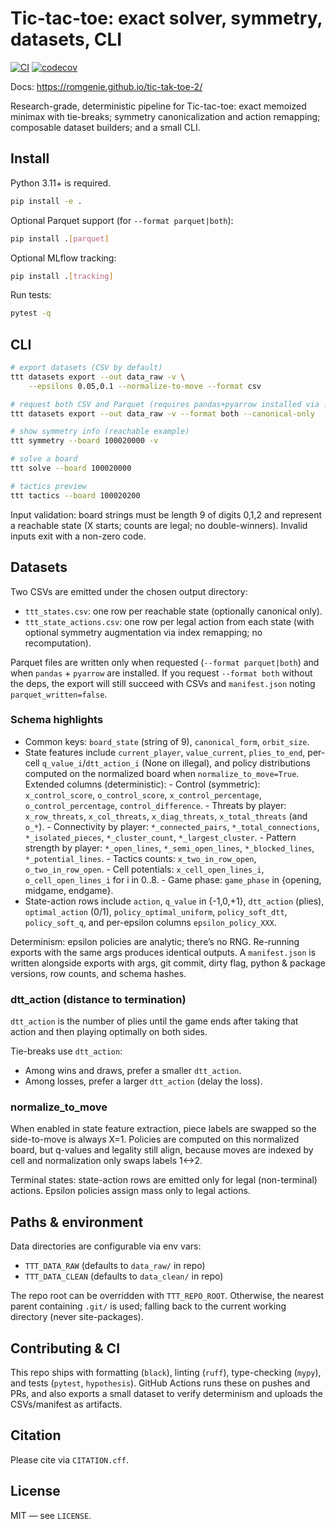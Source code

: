 # Tic-tac-toe: exact solver, symmetry, datasets, CLI

[![CI](https://github.com/romgenie/tic-tak-toe-2/actions/workflows/ci.yml/badge.svg)](https://github.com/romgenie/tic-tak-toe-2/actions/workflows/ci.yml)
[![codecov](https://codecov.io/gh/romgenie/tic-tak-toe-2/branch/main/graph/badge.svg)](https://codecov.io/gh/romgenie/tic-tak-toe-2)

Docs: <https://romgenie.github.io/tic-tak-toe-2/>

Research-grade, deterministic pipeline for Tic-tac-toe: exact memoized minimax with
tie-breaks; symmetry canonicalization and action remapping; composable dataset
builders; and a small CLI.

## Install

Python 3.11+ is required.

```bash
pip install -e .
```

Optional Parquet support (for `--format parquet|both`):

```bash
pip install .[parquet]
```

Optional MLflow tracking:

```bash
pip install .[tracking]
```

Run tests:

```bash
pytest -q
```

## CLI

```bash
# export datasets (CSV by default)
ttt datasets export --out data_raw -v \
    --epsilons 0.05,0.1 --normalize-to-move --format csv

# request both CSV and Parquet (requires pandas+pyarrow installed via .[parquet])
ttt datasets export --out data_raw -v --format both --canonical-only

# show symmetry info (reachable example)
ttt symmetry --board 100020000 -v

# solve a board
ttt solve --board 100020000

# tactics preview
ttt tactics --board 100020200
```

Input validation: board strings must be length 9 of digits 0,1,2 and represent a
reachable state (X starts; counts are legal; no double-winners). Invalid inputs
exit with a non-zero code.

## Datasets

Two CSVs are emitted under the chosen output directory:

- `ttt_states.csv`: one row per reachable state (optionally canonical only).
- `ttt_state_actions.csv`: one row per legal action from each state (with optional
    symmetry augmentation via index remapping; no recomputation).

Parquet files are written only when requested (`--format parquet|both`) and when `pandas` + `pyarrow` are installed. If you request `--format both` without the deps, the export will still succeed with CSVs and `manifest.json` noting `parquet_written=false`.

### Schema highlights

- Common keys: `board_state` (string of 9), `canonical_form`, `orbit_size`.
- State features include `current_player`, `value_current`, `plies_to_end`,
    per-cell `q_value_i`/`dtt_action_i` (None on illegal), and policy distributions
    computed on the normalized board when `normalize_to_move=True`.
        Extended columns (deterministic):
        - Control (symmetric): `x_control_score`, `o_control_score`, `x_control_percentage`,
            `o_control_percentage`, `control_difference`.
        - Threats by player: `x_row_threats`, `x_col_threats`, `x_diag_threats`, `x_total_threats` (and `o_*`).
        - Connectivity by player: `*_connected_pairs`, `*_total_connections`, `*_isolated_pieces`,
            `*_cluster_count`, `*_largest_cluster`.
        - Pattern strength by player: `*_open_lines`, `*_semi_open_lines`, `*_blocked_lines`, `*_potential_lines`.
        - Tactics counts: `x_two_in_row_open`, `o_two_in_row_open`.
        - Cell potentials: `x_cell_open_lines_i`, `o_cell_open_lines_i` for i in 0..8.
        - Game phase: `game_phase` in {opening, midgame, endgame}.
- State-action rows include `action`, `q_value` in {-1,0,+1}, `dtt_action` (plies),
  `optimal_action` (0/1), `policy_optimal_uniform`, `policy_soft_dtt`,
  `policy_soft_q`, and per-epsilon columns `epsilon_policy_XXX`.

Determinism: epsilon policies are analytic; there’s no RNG. Re-running exports with
the same args produces identical outputs. A `manifest.json` is written alongside
exports with args, git commit, dirty flag, python & package versions, row counts, and schema hashes.

### dtt_action (distance to termination)

`dtt_action` is the number of plies until the game ends after taking that action
and then playing optimally on both sides.

Tie-breaks use `dtt_action`:

- Among wins and draws, prefer a smaller `dtt_action`.
- Among losses, prefer a larger `dtt_action` (delay the loss).

### normalize_to_move

When enabled in state feature extraction, piece labels are swapped so the
side-to-move is always X=1. Policies are computed on this normalized board, but
q-values and legality still align, because moves are indexed by cell and
normalization only swaps labels 1<->2.

Terminal states: state-action rows are emitted only for legal (non-terminal)
actions. Epsilon policies assign mass only to legal actions.

## Paths & environment

Data directories are configurable via env vars:

- `TTT_DATA_RAW` (defaults to `data_raw/` in repo)
- `TTT_DATA_CLEAN` (defaults to `data_clean/` in repo)

The repo root can be overridden with `TTT_REPO_ROOT`. Otherwise, the nearest
parent containing `.git/` is used; falling back to the current working directory (never site-packages).

## Contributing & CI

This repo ships with formatting (`black`), linting (`ruff`), type-checking (`mypy`),
and tests (`pytest`, `hypothesis`). GitHub Actions runs these on pushes and PRs, and also
exports a small dataset to verify determinism and uploads the CSVs/manifest as artifacts.

## Citation

Please cite via `CITATION.cff`.

## License

MIT — see `LICENSE`.
